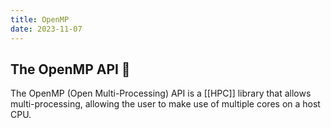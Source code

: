 ```yaml
---
title: OpenMP
date: 2023-11-07
---
```

## The OpenMP API 🤝  
The OpenMP (Open Multi-Processing) API is a [[HPC]] library that allows multi-processing, allowing the user to make use of multiple cores on a host CPU.
